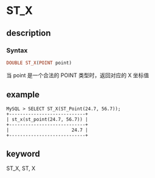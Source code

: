 # ST_X

## description

### Syntax

```Haskell
DOUBLE ST_X(POINT point)
```

当 point 是一个合法的 POINT 类型时，返回对应的 X 坐标值

## example

```Plain Text
MySQL > SELECT ST_X(ST_Point(24.7, 56.7));
+----------------------------+
| st_x(st_point(24.7, 56.7)) |
+----------------------------+
|                       24.7 |
+----------------------------+
```

## keyword

ST_X, ST, X
